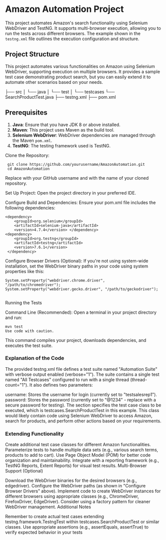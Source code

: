 # Amazon Automation Project

This project automates Amazon's search functionality using Selenium WebDriver and TestNG. It supports multi-browser execution, allowing you to run the tests across different browsers. The example shown in the `testng.xml` file outlines the execution configuration and structure.

## Project Structure


This project automates various functionalities on Amazon using Selenium WebDriver, supporting execution on multiple browsers. It provides a sample test case demonstrating product search, but you can easily extend it to automate other scenarios based on your needs.

├── src │ 
    └── java │ 
    └── test │ 
        └── testcases 
         └── SearchProductTest.java 
├── testng.xml 
├── pom.xml

## Prerequisites

1. **Java**: Ensure that you have JDK 8 or above installed.
2. **Maven**: This project uses Maven as the build tool.
3. **Selenium WebDriver**: WebDriver dependencies are managed through the Maven `pom.xml`.
4. **TestNG**: The testing framework used is TestNG.

Clone the Repository:

    
     git clone https://github.com/yourusername/AmazonAutomation.git
     cd AmazonAutomation

Replace <your-username> with your GitHub username and <your-repository-name> with the name of your cloned repository.   

Set Up Project:
Open the project directory in your preferred IDE.

Configure Build and Dependencies:
Ensure your pom.xml file includes the following dependencies:

    
    <dependency>
        <groupId>org.selenium</groupId>
        <artifactId>selenium-java</artifactId>
        <version>4.7.4</version> </dependency>
    <dependency>
        <groupId>org.testng</groupId>
        <artifactId>testng</artifactId>
        <version>7.6.1</version>   
     </dependency>   


Configure Browser Drivers (Optional):
If you're not using system-wide installation, set the WebDriver binary paths in your code using system properties like this:

    
    System.setProperty("webdriver.chrome.driver", "/path/to/chromedriver");
    System.setProperty("webdriver.gecko.driver", "/path/to/geckodriver");   


Running the Tests

Command Line (Recommended):
Open a terminal in your project directory and run:

    
    mvn test
    Use code with caution.

This command compiles your project, downloads dependencies, and executes the test suite.

### Explanation of the Code

The provided testng.xml file defines a test suite named "Automation Suite" with verbose output enabled (verbose="1"). The suite contains a single test named "All Testcases" configured to run with a single thread (thread-count="1"). It also defines two parameters:

username: Stores the username for login (currently set to "testsalesrep1").
password: Stores the password (currently set to "@1234" - replace with a secure password for testing).
The <classes> section specifies the test case class to be executed, which is testcases.SearchProductTest in this example. This class would likely contain code using Selenium WebDriver to access Amazon, search for products, and perform other actions based on your requirements.

### Extending Functionality

Create additional test case classes for different Amazon functionalities.
Parameterize tests to handle multiple data sets (e.g., various search terms, products to add to cart).
Use Page Object Model (POM) for better code organization and maintainability.
Integrate with a reporting framework (e.g., TestNG Reports, Extent Reports) for visual test results.
Multi-Browser Support (Optional)

Download the WebDriver binaries for the desired browsers (e.g., edgedriver).
Configure the WebDriver paths (as shown in "Configure Browser Drivers" above).
Implement code to create WebDriver instances for different browsers using appropriate classes (e.g., ChromeDriver, FirefoxDriver, EdgeDriver). Consider using a factory pattern for cleaner WebDriver management.
Additional Notes

Remember to create actual test cases extending testng.framework.TestngTest within testcases.SearchProductTest or similar classes.
Use appropriate assertions (e.g., assertEquals, assertTrue) to verify expected behavior in your tests
